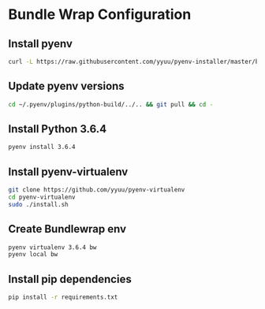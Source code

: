 # Bundle Wrap Configuration

## Install pyenv

```bash
curl -L https://raw.githubusercontent.com/yyuu/pyenv-installer/master/bin/pyenv-installer | bash
```

## Update pyenv versions

```bash
cd ~/.pyenv/plugins/python-build/../.. && git pull && cd -
```

## Install Python 3.6.4

```bash
pyenv install 3.6.4
```

## Install pyenv-virtualenv

```bash
git clone https://github.com/yyuu/pyenv-virtualenv
cd pyenv-virtualenv
sudo ./install.sh
```

## Create Bundlewrap env

```bash
pyenv virtualenv 3.6.4 bw
pyenv local bw
```

## Install pip dependencies

```bash
pip install -r requirements.txt
```
